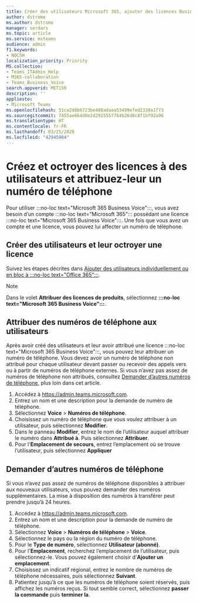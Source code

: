 ```yaml
---
title: Créer des utilisateurs Microsoft 365, ajouter des licences Business Voice et attribuer des numéros de téléphone
author: dstrome
ms.author: dstrome
manager: serdars
ms.topic: article
ms.service: msteams
audience: admin
f1.keywords:
- NOCSH
localization_priority: Priority
MS.collection:
- Teams_ITAdmin_Help
- M365-collaboration
- Teams_Business_Voice
search.appverid: MET150
description: ''
appliesto:
- Microsoft Teams
ms.openlocfilehash: 51ca2d8b6723be408adaaa53499efed2338a1f73
ms.sourcegitcommit: 7455ae664d0e2d2915557764b26d8c8f1bf92a96
ms.translationtype: HT
ms.contentlocale: fr-FR
ms.lasthandoff: 03/25/2020
ms.locfileid: "42945904"
---
```

# <a name="create-and-license-business-voice-users-and-assign-them-phone-numbers"></a>Créez et octroyer des licences à des utilisateurs et attribuez-leur un numéro de téléphone

Pour utiliser :::no-loc text="Microsoft 365 Business Voice":::, vous avez besoin d’un compte :::no-loc text="Microsoft 365"::: possédant une licence :::no-loc text="Microsoft 365 Business Voice":::. Une fois que vous avez un compte et une licence, vous pouvez lui affecter un numéro de téléphone.

## <a name="create-and-license-users"></a>Créer des utilisateurs et leur octroyer une licence

Suivez les étapes décrites dans [Ajouter des utilisateurs individuellement ou en bloc à :::no-loc text="Office 365":::](https://docs.microsoft.com/office365/admin/add-users/add-users).

> [!NOTE]
> Dans le volet **Attribuer des licences de produits**, sélectionnez **:::no-loc text="Microsoft 365 Business Voice":::**.

## <a name="assign-phone-numbers-to-users"></a>Attribuer des numéros de téléphone aux utilisateurs

Après avoir créé des utilisateurs et leur avoir attribué une licence :::no-loc text="Microsoft 365 Business Voice":::, vous pouvez leur attribuer un numéro de téléphone. Vous devez avoir un numéro de téléphone non attribué pour chaque utilisateur devant passer ou recevoir des appels vers ou à partir de numéros de téléphone externes. Si vous n’avez pas assez de numéros de téléphone non attribués, consultez [Demander d’autres numéros de téléphone](#get-more-phone-numbers), plus loin dans cet article.

1. Accédez à https://admin.teams.microsoft.com.
2. Entrez un nom et une description pour la demande de numéro de téléphone.
3. Sélectionnez **Voice** > **Numéros de téléphone**.
4. Choisissez un numéro de téléphone que vous voulez attribuer à un utilisateur, puis sélectionnez **Modifier**.
5. Dans le panneau **Modifier**, entrez le nom de l’utilisateur auquel attribuer le numéro dans **Attribué à**. Puis sélectionnez **Attribuer**.
6. Pour l'**Emplacement de secours**, entrez l’emplacement où se trouve l’utilisateur, puis sélectionnez **Appliquer**

## <a name="get-more-phone-numbers"></a>Demander d’autres numéros de téléphone

Si vous n’avez pas assez de numéros de téléphone disponibles à attribuer aux nouveaux utilisateurs, vous pouvez demander des numéros supplémentaires. La mise à disposition des numéros à transférer peut prendre jusqu’à 24 heures.

1. Accédez à https://admin.teams.microsoft.com.
2. Entrez un nom et une description pour la demande de numéro de téléphone.
3. Sélectionnez **Voice** > **Numéros de téléphone** > **Voice**.
4. Sélectionnez le pays ou la région du numéro de téléphone.
5. Pour le **Type de numéro**, sélectionnez **Utilisateur (abonné)**.
6. Pour l'**Emplacement**, recherchez l’emplacement de l’utilisateur, puis sélectionnez-le. Vous pouvez également choisir d'**Ajouter un emplacement**.
7. Choisissez un indicatif régional, entrez le nombre de numéros de téléphone nécessaires, puis sélectionnez **Suivant**.
8. Patientez jusqu’à ce que les numéros de téléphone soient réservés, puis affichez les numéros reçus. Si tout semble correct, sélectionnez **passer la commande** puis **terminer la**.
